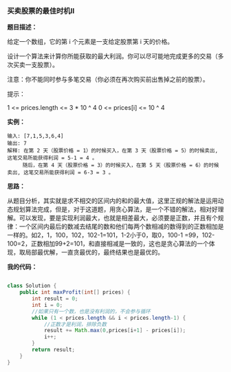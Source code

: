 ### 买卖股票的最佳**时机II**

**题目描述：**

给定一个数组，它的第 i 个元素是一支给定股票第 i 天的价格。

设计一个算法来计算你所能获取的最大利润。你可以尽可能地完成更多的交易（多次买卖一支股票）。

注意：你不能同时参与多笔交易（你必须在再次购买前出售掉之前的股票）。

提示：

1 <= prices.length <= 3 * 10 ^ 4
0 <= prices[i] <= 10 ^ 4

**实例：**

```
输入: [7,1,5,3,6,4]
输出: 7
解释: 在第 2 天（股票价格 = 1）的时候买入，在第 3 天（股票价格 = 5）的时候卖出, 这笔交易所能获得利润 = 5-1 = 4 。
     随后，在第 4 天（股票价格 = 3）的时候买入，在第 5 天（股票价格 = 6）的时候卖出, 这笔交易所能获得利润 = 6-3 = 3 。
```

**思路：**

从题目分析，其实就是求不相交的区间内的和的最大值，这里正规的解法是运用动态规划算法完成，但是，对于这道题，用贪心算法，是一个不错的解法，相对好理解。可以发现，要是实现利润最大，也就是相差最大，必须要是正数，并且有个规律：一个区间内最后的数减去结尾的数和他们每两个数相减的数得到的正数相加是一样的。如2，1，100，102，102-1=101，1-2小于0，取0，100-1 =99，102-100=2，正数相加99+2=101，和直接相减是一致的，这也是贪心算法的一个体现，取局部最优解，一直贪最优的，最终结果也是最优的。

**我的代码：**

```java

class Solution {
    public int maxProfit(int[] prices) {
        int result = 0;
        int i = 0;
        //如果只有一个数，也是没有利润的，不会参与循环
        while (1 < prices.length && i < prices.length-1) {
            //正数才是利润，排除负数
            result += Math.max(0,prices[i+1] - prices[i]);
            i++;
        }
        return result;
    }
}
```

